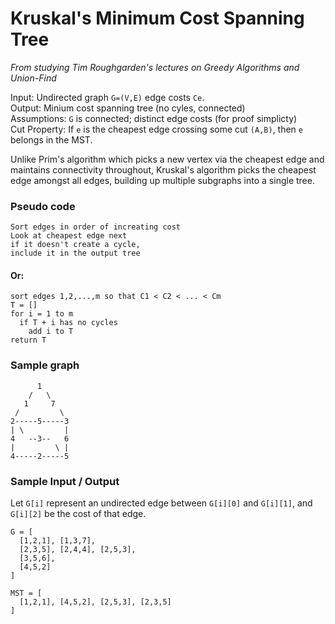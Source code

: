 # Kruskal's Minimum Cost Spanning Tree

*From studying Tim Roughgarden's lectures on Greedy Algorithms and Union-Find*

Input: Undirected graph `G=(V,E)` edge costs `Ce`.  
Output: Minium cost spanning tree (no cyles, connected)  
Assumptions: `G` is connected; distinct edge costs (for proof simplicty)  
Cut Property: If `e` is the cheapest edge crossing some cut `(A,B)`,
then `e` belongs in the MST.

Unlike Prim's algorithm which picks a new vertex via the cheapest edge and maintains connectivity throughout, Kruskal's algorithm picks the cheapest edge amongst all edges, building up multiple subgraphs into a single tree.

### Pseudo code
```
Sort edges in order of increating cost
Look at cheapest edge next
if it doesn't create a cycle,
include it in the output tree
```
#### Or:
```
sort edges 1,2,...,m so that C1 < C2 < ... < Cm
T = []
for i = 1 to m
  if T + i has no cycles
    add i to T
return T
```

### Sample graph
```
      1
    /   \
   1     7
 /         \
2-----5-----3
| \         |
4   --3--   6
|         \ |
4-----2-----5
```
### Sample Input / Output
Let `G[i]` represent an undirected edge between `G[i][0]` and `G[i][1]`,
and `G[i][2]` be the cost of that edge.
```
G = [
  [1,2,1], [1,3,7],
  [2,3,5], [2,4,4], [2,5,3],
  [3,5,6],
  [4,5,2]
]

MST = [ 
  [1,2,1], [4,5,2], [2,5,3], [2,3,5] 
]
```

